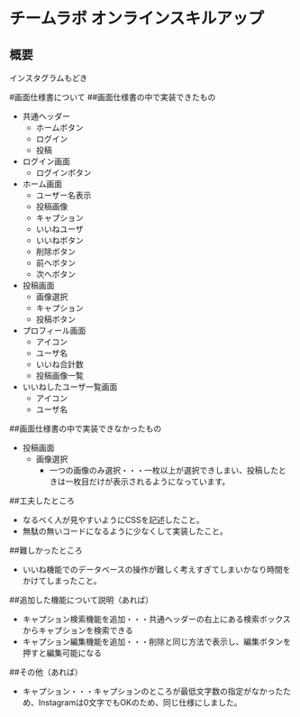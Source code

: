 # チームラボ オンラインスキルアップ
## 概要
インスタグラムもどき

#画面仕様書について
##画面仕様書の中で実装できたもの
- 共通ヘッダー
  - ホームボタン
  - ログイン
  - 投稿
- ログイン画面
  - ログインボタン
- ホーム画面
  - ユーザー名表示
  - 投稿画像
  - キャプション
  - いいねユーザ
  - いいねボタン
  - 削除ボタン
  - 前へボタン
  - 次へボタン
- 投稿画面
  - 画像選択
  - キャプション
  - 投稿ボタン
- プロフィール画面
  - アイコン
  - ユーザ名
  - いいね合計数
  - 投稿画像一覧
- いいねしたユーザ一覧画面
  - アイコン
  - ユーザ名

##画面仕様書の中で実装できなかったもの
- 投稿画面
  - 画像選択
      - 一つの画像のみ選択・・・一枚以上が選択できしまい、投稿したときは一枚目だけが表示されるようになっています。

##工夫したところ
- なるべく人が見やすいようにCSSを記述したこと。
- 無駄の無いコードになるように少なくして実装したこと。

##難しかったところ
- いいね機能でのデータベースの操作が難しく考えすぎてしまいかなり時間をかけてしまったこと。

##追加した機能について説明（あれば）
  - キャプション検索機能を追加・・・共通ヘッダーの右上にある検索ボックスからキャプションを検索できる
  - キャプション編集機能を追加・・・削除と同じ方法で表示し、編集ボタンを押すと編集可能になる

##その他（あれば）
  - キャプション・・・キャプションのところが最低文字数の指定がなかったため、Instagramは0文字でもOKのため、同じ仕様にしました。

